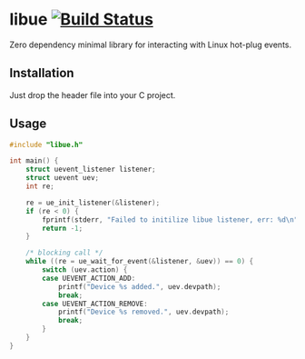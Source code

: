 libue [![Build Status](https://circleci.com/gh/houqp/libue.svg?style=shield)](https://circleci.com/gh/houqp/libue)
=====

Zero dependency minimal library for interacting with Linux hot-plug events.


Installation
------------

Just drop the header file into your C project.


Usage
-----

```C
#include "libue.h"

int main() {
    struct uevent_listener listener;
    struct uevent uev;
    int re;

    re = ue_init_listener(&listener);
    if (re < 0) {
        fprintf(stderr, "Failed to initilize libue listener, err: %d\n", re);
        return -1;
    }

    /* blocking call */
    while ((re = ue_wait_for_event(&listener, &uev)) == 0) {
        switch (uev.action) {
        case UEVENT_ACTION_ADD:
            printf("Device %s added.", uev.devpath);
            break;
        case UEVENT_ACTION_REMOVE:
            printf("Device %s removed.", uev.devpath);
            break;
        }
    }
}
```

